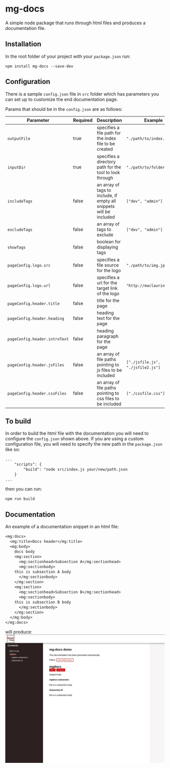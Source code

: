 # mg-docs
A simple node package that runs through html files and produces a documentation file.

## Installation
In the root folder of your project with your `package.json` run:
```
npm install mg-docs --save-dev
```

## Configuration
There is a sample `config.json` file in `src` folder which has parameters you can set up to customize the end documentation page.

Params that should be in the `config.json` are as follows:

Parameter | Required | Description | Example
------------ | --------- | ------ | ------
`outputFile` | true | specifies a file path for the index file to be created | `"./path/to/index.html"`
`inputDir` | true | specifies a directory path for the tool to look through | `"./path/to/folder"`
`includeTags` | false | an array of tags to include, if empty all snippets will be included | `["dev", "admin"]`
`excludeTags` | false | an array of tags to exclude | `["dev", "admin"]`
`showTags` | false | boolean for displaying tags | 
`pageConfig.logo.src` | false | specifies a file source for the logo | `"./path/to/img.jpg"`
`pageConfig.logo.url` | false | specifies a url for the target link of the logo | `"http://maclaurin.group"`
`pageConfig.header.title` | false | title for the page |
`pageConfig.header.heading` | false | heading text for the page | 
`pageConfig.header.introText` | false | heading paragraph for the page |
`pageConfig.header.jsFiles` | false | an array of file paths pointing to js files to be included | `["./jsfile.js", "./jsfile2.js"]`
`pageConfig.header.cssFiles` | false | an array of file paths pointing to css files to be included | `["./cssfile.css"]`

## To build

In order to build the html file with the documentation you will need to configure the `config.json` shown above. If you are using a custom configuration file, you will need to specify the new path in the `package.json` like so:

```
...
    "scripts": {
        "build": "node src/index.js your/new/path.json
    }
...
```

then you can run: 
```
npm run build
```


## Documentation
An example of a documentation snippet in an html file:
```
<mg:docs>
  <mg:title>Docs header</mg:title>
  <mg:body>
    docs body
    <mg:section>
      <mg:sectionhead>Subsection A</mg:sectionhead>
      <mg:sectionbody>
	this is subsection A body
      </mg:sectionbody>
    </mg:section>
    <mg:section>
      <mg:sectionhead>Subsection B</mg:sectionhead>
      <mg:sectionbody>
	this is subsection B body
      </mg:sectionbody>
    </mg:section>
  </mg:body>
</mg:docs>
```

will produce:
![mg-docs demo](/images/mg-docs-demo.JPG)
